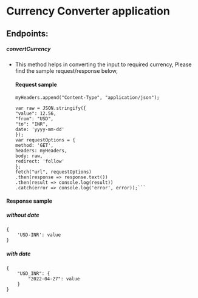 # Currency Converter application

## Endpoints:

##### convertCurrency

- This method helps in converting the input to required currency, Please find the sample request/response below,

  #### Request sample

  ````var myHeaders = new Headers();
  myHeaders.append("Content-Type", "application/json");

  var raw = JSON.stringify({
  "value": 12.56,
  "from": "USD",
  "to": "INR",
  date: 'yyyy-mm-dd'
  });
  var requestOptions = {
  method: 'GET',
  headers: myHeaders,
  body: raw,
  redirect: 'follow'
  };
  fetch("url", requestOptions)
  .then(response => response.text())
  .then(result => console.log(result))
  .catch(error => console.log('error', error));```
  ````

#### Response sample

##### without date

```
{
    'USD-INR': value
}
```

##### with date

```
{
    "USD_INR": {
        "2022-04-27": value
    }
}
```
